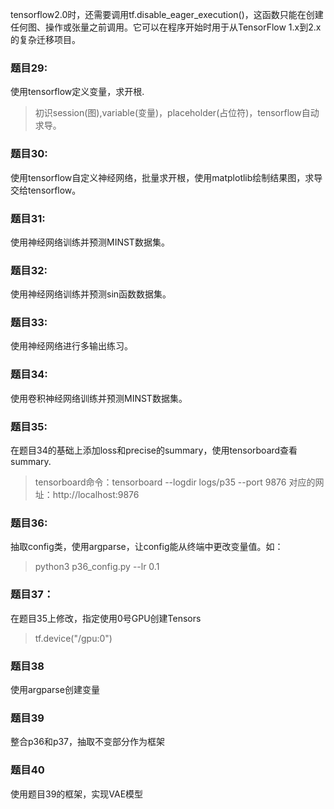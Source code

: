 tensorflow2.0时，还需要调用tf.disable_eager_execution()，这函数只能在创建任何图、操作或张量之前调用。它可以在程序开始时用于从TensorFlow 1.x到2.x的复杂迁移项目。

### 题目29:
使用tensorflow定义变量，求开根.
> 初识session(图),variable(变量)，placeholder(占位符)，tensorflow自动求导。

### 题目30:
使用tensorflow自定义神经网络，批量求开根，使用matplotlib绘制结果图，求导交给tensorflow。

### 题目31:
使用神经网络训练并预测MINST数据集。

### 题目32:
使用神经网络训练并预测sin函数数据集。

### 题目33:
使用神经网络进行多输出练习。

### 题目34:
使用卷积神经网络训练并预测MINST数据集。

### 题目35:
在题目34的基础上添加loss和precise的summary，使用tensorboard查看summary.

>tensorboard命令：tensorboard --logdir logs/p35 --port 9876
>对应的网址：http://localhost:9876

### 题目36:
抽取config类，使用argparse，让config能从终端中更改变量值。如：
>python3 p36_config.py --lr 0.1

### 题目37：
在题目35上修改，指定使用0号GPU创建Tensors
>tf.device("/gpu:0")

### 题目38
使用argparse创建变量

### 题目39
整合p36和p37，抽取不变部分作为框架


### 题目40
使用题目39的框架，实现VAE模型






